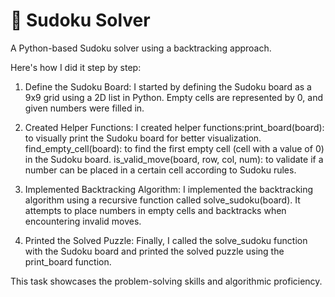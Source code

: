 # 🧩 Sudoku Solver
A Python-based Sudoku solver using a backtracking approach.

Here's how I did it step by step:
1. Define the Sudoku Board:
I started by defining the Sudoku board as a 9x9 grid using a 2D list in Python. Empty cells are represented by 0, and given numbers were filled in.

2. Created Helper Functions:
I created helper functions:print_board(board): to visually print the Sudoku board for better visualization.
find_empty_cell(board): to find the first empty cell (cell with a value of 0) in the Sudoku board. 
is_valid_move(board, row, col, num): to validate if a number can be placed in a certain cell according to Sudoku rules.

3. Implemented Backtracking Algorithm:
I implemented the backtracking algorithm using a recursive function called solve_sudoku(board). It attempts to place numbers in empty cells and backtracks when encountering invalid moves.

4. Printed the Solved Puzzle:
Finally, I called the solve_sudoku function with the Sudoku board and printed the solved puzzle using the print_board function.

This task showcases the problem-solving skills and algorithmic proficiency.
